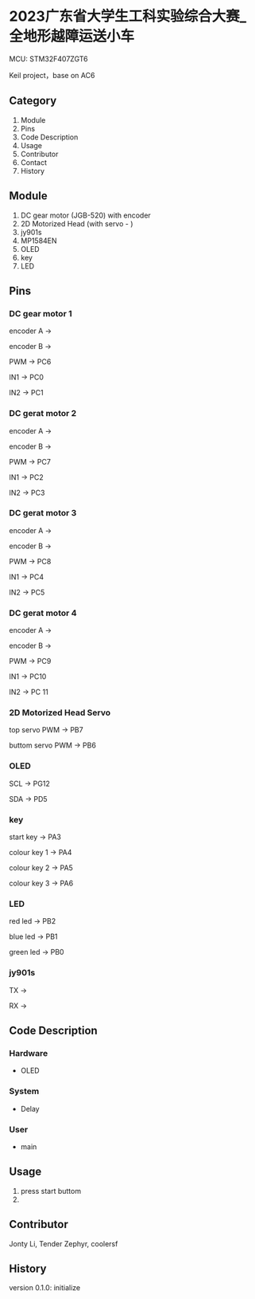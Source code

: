 # 2023广东省大学生工科实验综合大赛_全地形越障运送小车

MCU: STM32F407ZGT6

Keil project，base on AC6

## Category

1. Module
2. Pins
3. Code Description
4. Usage
5. Contributor
6. Contact
7. History

## Module

1. DC gear motor (JGB-520) with encoder
2. 2D Motorized Head (with servo - )
3. jy901s
4. MP1584EN
5. OLED
6. key
7. LED

## Pins

### DC gear motor 1

encoder A ->

encoder B ->

PWM -> PC6

IN1 -> PC0

IN2 -> PC1

### DC gerat motor 2

encoder A ->

encoder B ->

PWM -> PC7

IN1 -> PC2

IN2 -> PC3

### DC gerat motor 3

encoder A ->

encoder B ->

PWM -> PC8

IN1 -> PC4

IN2 -> PC5

### DC gerat motor 4

encoder A ->

encoder B ->

PWM -> PC9

IN1 -> PC10

IN2 -> PC 11

### 2D Motorized Head Servo

top servo PWM -> PB7

buttom servo PWM -> PB6

### OLED

SCL -> PG12

SDA -> PD5

### key

start key -> PA3

colour key 1 -> PA4

colour key 2 -> PA5

colour key 3 -> PA6

### LED

red led -> PB2

blue led -> PB1

green led -> PB0

### jy901s

TX ->

RX ->

## Code Description

### Hardware

* OLED

### System

* Delay

### User

* main

## Usage

1. press start buttom
2. 

## Contributor

Jonty Li, Tender Zephyr, coolersf

## History

version 0.1.0: initialize
